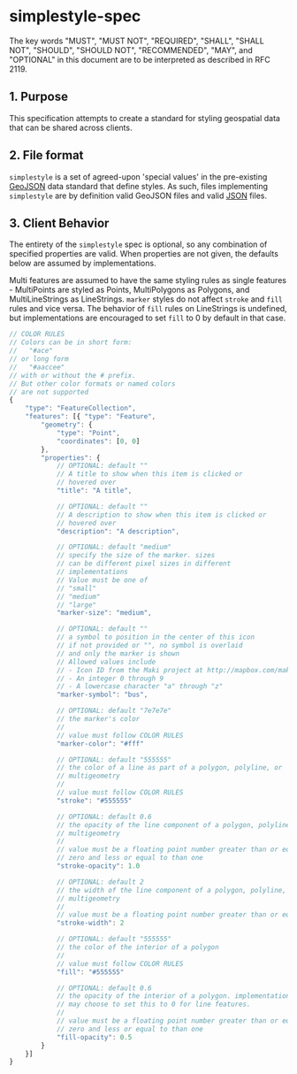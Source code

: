 # simplestyle-spec

The key words "MUST", "MUST NOT", "REQUIRED", "SHALL", "SHALL NOT",
"SHOULD", "SHOULD NOT", "RECOMMENDED", "MAY", and "OPTIONAL" in
this document are to be interpreted as described in RFC 2119.

## 1. Purpose

This specification attempts to create a standard for styling
geospatial data that can be shared across clients.

## 2. File format

`simplestyle` is a set of agreed-upon 'special values' in
the pre-existing [GeoJSON](http://geojson.org/) data standard that
define styles. As such, files implementing `simplestyle` are by
definition valid GeoJSON files and valid [JSON](http://json.org/) files.

## 3. Client Behavior

The entirety of the `simplestyle` spec is optional, so any combination of
specified properties are valid. When properties are not given, the defaults
below are assumed by implementations.

Multi features are assumed to have the same styling rules as single features -
MultiPoints are styled as Points, MultiPolygons as Polygons, and MultiLineStrings
as LineStrings. `marker` styles do not affect `stroke` and `fill` rules and vice versa.
The behavior of `fill` rules on LineStrings is undefined, but implementations
are encouraged to set `fill` to 0 by default in that case.

```javascript
// COLOR RULES
// Colors can be in short form:
//   "#ace"
// or long form
//   "#aaccee"
// with or without the # prefix.
// But other color formats or named colors
// are not supported
{
    "type": "FeatureCollection",
    "features": [{ "type": "Feature",
        "geometry": {
            "type": "Point",
            "coordinates": [0, 0]
        },
        "properties": {
            // OPTIONAL: default ""
            // A title to show when this item is clicked or
            // hovered over
            "title": "A title",

            // OPTIONAL: default ""
            // A description to show when this item is clicked or
            // hovered over
            "description": "A description",

            // OPTIONAL: default "medium"
            // specify the size of the marker. sizes
            // can be different pixel sizes in different
            // implementations
            // Value must be one of
            // "small"
            // "medium"
            // "large"
            "marker-size": "medium",

            // OPTIONAL: default ""
            // a symbol to position in the center of this icon
            // if not provided or "", no symbol is overlaid
            // and only the marker is shown
            // Allowed values include
            // - Icon ID from the Maki project at http://mapbox.com/maki/
            // - An integer 0 through 9
            // - A lowercase character "a" through "z"
            "marker-symbol": "bus",

            // OPTIONAL: default "7e7e7e"
            // the marker's color
            //
            // value must follow COLOR RULES
            "marker-color": "#fff"

            // OPTIONAL: default "555555"
            // the color of a line as part of a polygon, polyline, or
            // multigeometry
            //
            // value must follow COLOR RULES
            "stroke": "#555555"

            // OPTIONAL: default 0.6
            // the opacity of the line component of a polygon, polyline, or
            // multigeometry
            //
            // value must be a floating point number greater than or equal to
            // zero and less or equal to than one
            "stroke-opacity": 1.0

            // OPTIONAL: default 2
            // the width of the line component of a polygon, polyline, or
            // multigeometry
            //
            // value must be a floating point number greater than or equal to 0
            "stroke-width": 2

            // OPTIONAL: default "555555"
            // the color of the interior of a polygon
            //
            // value must follow COLOR RULES
            "fill": "#555555"

            // OPTIONAL: default 0.6
            // the opacity of the interior of a polygon. implementations
            // may choose to set this to 0 for line features.
            //
            // value must be a floating point number greater than or equal to
            // zero and less or equal to than one
            "fill-opacity": 0.5
        }
    }]
}
```
